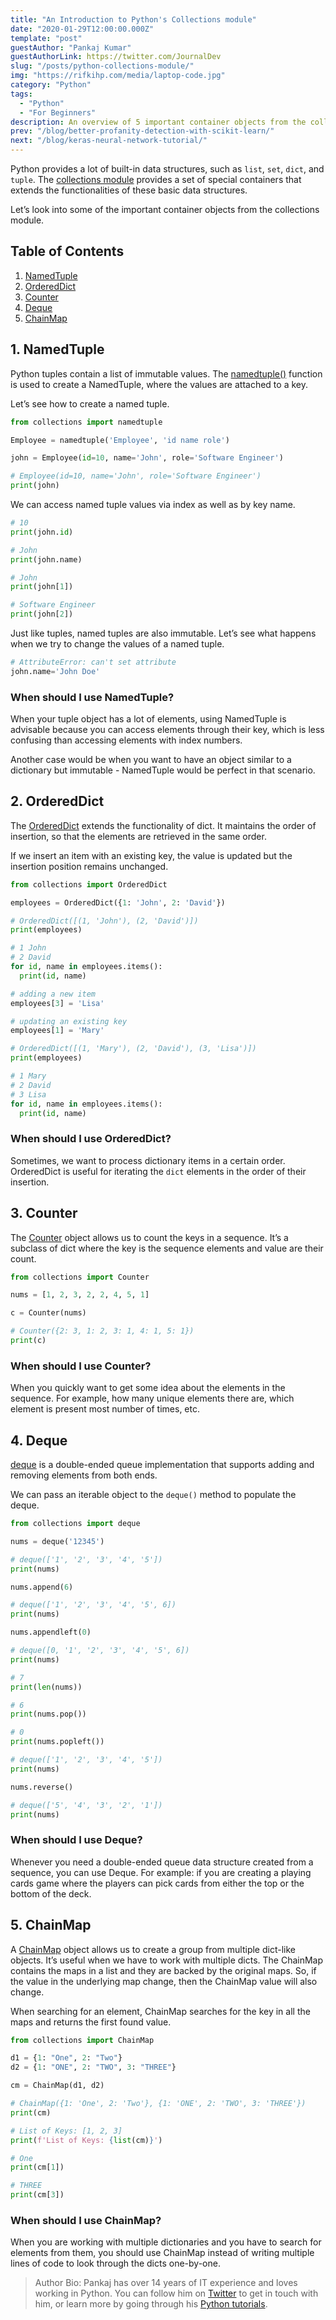 ```yaml
---
title: "An Introduction to Python's Collections module"
date: "2020-01-29T12:00:00.000Z"
template: "post"
guestAuthor: "Pankaj Kumar"
guestAuthorLink: https://twitter.com/JournalDev
slug: "/posts/python-collections-module/"
img: "https://rifkihp.com/media/laptop-code.jpg"
category: "Python"
tags:
  - "Python"
  - "For Beginners"
description: An overview of 5 important container objects from the collections module.
prev: "/blog/better-profanity-detection-with-scikit-learn/"
next: "/blog/keras-neural-network-tutorial/"
---
```


Python provides a lot of built-in data structures, such as `list`, `set`, `dict`, and `tuple`. The [collections module](https://docs.python.org/3.8/library/collections.html) provides a set of special containers that extends the functionalities of these basic data structures.

Let’s look into some of the important container objects from the collections module.

## Table of Contents

1. [NamedTuple](#1-namedtuple)
2. [OrderedDict](#2-ordereddict)
3. [Counter](#3-counter)
4. [Deque](#4-deque)
5. [ChainMap](#5-chainmap)

## 1. NamedTuple

Python tuples contain a list of immutable values. The [namedtuple()](https://docs.python.org/3.8/library/collections.html#collections.namedtuple) function is used to create a NamedTuple, where the values are attached to a key.

Let’s see how to create a named tuple.

```python
from collections import namedtuple

Employee = namedtuple('Employee', 'id name role')

john = Employee(id=10, name='John', role='Software Engineer')

# Employee(id=10, name='John', role='Software Engineer')
print(john)
```

We can access named tuple values via index as well as by key name.

```python
# 10
print(john.id)

# John
print(john.name)

# John
print(john[1])

# Software Engineer
print(john[2])
```

Just like tuples, named tuples are also immutable. Let’s see what happens when we try to change the values of a named tuple.

```python
# AttributeError: can't set attribute
john.name='John Doe'
```

### When should I use NamedTuple?

When your tuple object has a lot of elements, using NamedTuple is advisable because you can access elements through their key, which is less confusing than accessing elements with index numbers.

Another case would be when you want to have an object similar to a dictionary but immutable - NamedTuple would be perfect in that scenario.

## 2. OrderedDict

The [OrderedDict](https://docs.python.org/3.8/library/collections.html#collections.OrderedDict) extends the functionality of dict. It maintains the order of insertion, so that the elements are retrieved in the same order.

If we insert an item with an existing key, the value is updated but the insertion position remains unchanged.

```python
from collections import OrderedDict

employees = OrderedDict({1: 'John', 2: 'David'})

# OrderedDict([(1, 'John'), (2, 'David')])
print(employees)

# 1 John
# 2 David
for id, name in employees.items():
  print(id, name)

# adding a new item
employees[3] = 'Lisa'

# updating an existing key
employees[1] = 'Mary'

# OrderedDict([(1, 'Mary'), (2, 'David'), (3, 'Lisa')])
print(employees)

# 1 Mary
# 2 David
# 3 Lisa
for id, name in employees.items():
  print(id, name)
```

### When should I use OrderedDict?

Sometimes, we want to process dictionary items in a certain order. OrderedDict is useful for iterating the `dict` elements in the order of their insertion.

## 3. Counter

The [Counter](https://docs.python.org/3.8/library/collections.html#collections.Counter) object allows us to count the keys in a sequence. It’s a subclass of dict where the key is the sequence elements and value are their count.

```python
from collections import Counter

nums = [1, 2, 3, 2, 2, 4, 5, 1]

c = Counter(nums)

# Counter({2: 3, 1: 2, 3: 1, 4: 1, 5: 1})
print(c)
```

### When should I use Counter?

When you quickly want to get some idea about the elements in the sequence. For example, how many unique elements there are, which element is present most number of times, etc.

## 4. Deque

[deque](https://docs.python.org/3.8/library/collections.html#collections.deque) is a double-ended queue implementation that supports adding and removing elements from both ends.

We can pass an iterable object to the `deque()` method to populate the deque.

```python
from collections import deque

nums = deque('12345')

# deque(['1', '2', '3', '4', '5'])
print(nums)

nums.append(6)

# deque(['1', '2', '3', '4', '5', 6])
print(nums)

nums.appendleft(0)

# deque([0, '1', '2', '3', '4', '5', 6])
print(nums)

# 7
print(len(nums))

# 6
print(nums.pop())

# 0
print(nums.popleft())

# deque(['1', '2', '3', '4', '5'])
print(nums)

nums.reverse()

# deque(['5', '4', '3', '2', '1'])
print(nums)
```

### When should I use Deque?

Whenever you need a double-ended queue data structure created from a sequence, you can use Deque. For example: if you are creating a playing cards game where the players can pick cards from either the top or the bottom of the deck.

## 5. ChainMap

A [ChainMap](https://docs.python.org/3.8/library/collections.html#collections.ChainMap) object allows us to create a group from multiple dict-like objects. It’s useful when we have to work with multiple dicts. The ChainMap contains the maps in a list and they are backed by the original maps. So, if the value in the underlying map change, then the ChainMap value will also change.

When searching for an element, ChainMap searches for the key in all the maps and returns the first found value.

```python
from collections import ChainMap

d1 = {1: "One", 2: "Two"}
d2 = {1: "ONE", 2: "TWO", 3: "THREE"}

cm = ChainMap(d1, d2)

# ChainMap({1: 'One', 2: 'Two'}, {1: 'ONE', 2: 'TWO', 3: 'THREE'})
print(cm)

# List of Keys: [1, 2, 3]
print(f'List of Keys: {list(cm)}')

# One
print(cm[1])

# THREE
print(cm[3])
```

### When should I use ChainMap?

When you are working with multiple dictionaries and you have to search for elements from them, you should use ChainMap instead of writing multiple lines of code to look through the dicts one-by-one.

> Author Bio: Pankaj has over 14 years of IT experience and loves working in Python. You can follow him on [Twitter](https://twitter.com/JournalDev) to get in touch with him, or learn more by going through his [Python tutorials](https://www.journaldev.com/python-tutorial).
